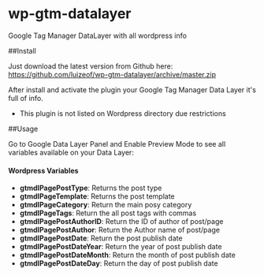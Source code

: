 # wp-gtm-datalayer
Google Tag Manager DataLayer with all wordpress info

##Install

Just download the latest version from Github here: https://github.com/luizeof/wp-gtm-datalayer/archive/master.zip

After install and activate the plugin your Google Tag Manager Data Layer it's full of info.

- This plugin is not listed on Wordpress directory due restrictions

##Usage

Go to Google Data Layer Panel and Enable Preview Mode to see all variables available on your Data Layer:

#### Wordpress Variables

- **gtmdlPagePostType**: Returns the post type
- **gtmdlPageTemplate**: Returns the post template
- **gtmdlPageCategory**: Return the main posy category
- **gtmdlPageTags**: Return the all post tags with commas
- **gtmdlPagePostAuthorID**: Return the ID of author of post/page
- **gtmdlPagePostAuthor**: Return the Author name of post/page
- **gtmdlPagePostDate**: Return the post publish date
- **gtmdlPagePostDateYear**: Return the year of post publish date
- **gtmdlPagePostDateMonth**: Return the month of post publish date
- **gtmdlPagePostDateDay**: Return the day of post publish date
